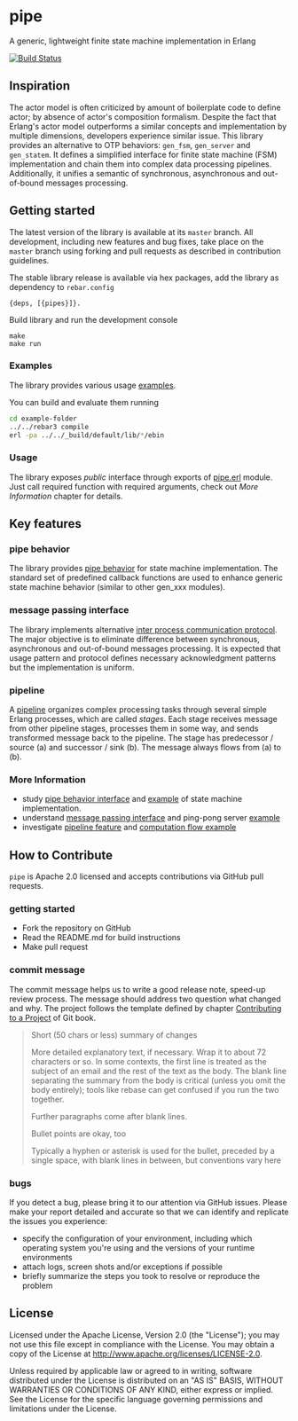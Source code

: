 # pipe 

A generic, lightweight finite state machine implementation in Erlang

[![Build Status](https://secure.travis-ci.org/kfsm/pipe.svg?branch=master)](http://travis-ci.org/kfsm/pipe)

## Inspiration

The actor model is often criticized by amount of boilerplate code to define actor; by absence of actor's composition formalism. Despite the fact that Erlang's actor model outperforms a similar concepts and implementation by multiple dimensions, developers experience similar issue. This library provides an alternative to OTP behaviors: `gen_fsm`, `gen_server` and `gen_statem`. It defines a simplified interface for finite state machine (FSM) implementation and chain them into complex data processing pipelines. Additionally, it unifies a semantic of synchronous, asynchronous and out-of-bound messages processing.


## Getting started

The latest version of the library is available at its `master` branch. All development, including new features and bug fixes, take place on the `master` branch using forking and pull requests as described in contribution guidelines.

The stable library release is available via hex packages, add the library as dependency to `rebar.config`

```
{deps, [{pipes}]}.
```

Build library and run the development console
```
make
make run
```

### Examples 

The library provides various usage [examples](examples). 

You can build and evaluate them running 

```bash
cd example-folder
../../rebar3 compile
erl -pa ../../_build/default/lib/*/ebin
```




### Usage

The library exposes _public_ interface through exports of [pipe.erl](src/pipe.erl) module. Just call required function with required arguments, check out _More Information_ chapter for details. 





## Key features


### pipe behavior

The library provides [pipe behavior](doc/behavior.md) for state machine implementation. The standard set of predefined callback functions are used to enhance generic state machine behavior (similar to other gen_xxx modules).


### message passing interface

The library implements alternative [inter process communication protocol](doc/message.md). The major objective is to eliminate difference between synchronous, asynchronous and out-of-bound messages processing. It is expected that usage pattern and protocol defines necessary acknowledgment patterns but the implementation is uniform.


### pipeline

A [pipeline](doc/pipeline.md) organizes complex processing tasks through several simple Erlang processes, which are called _stages_. Each stage receives message from other pipeline stages, processes them in some way, and sends transformed message back to the pipeline. The stage has predecessor / source (a) and successor / sink (b). The message always flows from (a) to (b).




### More Information

* study [pipe behavior interface](doc/behavior.md) and [example](examples/pincode) of state machine implementation. 
* understand [message passing interface](doc/message.md) and ping-pong server [example](examples/pingpong)
* investigate [pipeline feature](doc/pipeline.md) and [computation flow example](examples/flow)



## How to Contribute

`pipe` is Apache 2.0 licensed and accepts contributions via GitHub pull requests.

### getting started

* Fork the repository on GitHub
* Read the README.md for build instructions
* Make pull request

### commit message

The commit message helps us to write a good release note, speed-up review process. The message should address two question what changed and why. The project follows the template defined by chapter [Contributing to a Project](http://git-scm.com/book/ch5-2.html) of Git book.

>
> Short (50 chars or less) summary of changes
>
> More detailed explanatory text, if necessary. Wrap it to about 72 characters or so. In some contexts, the first line is treated as the subject of an email and the rest of the text as the body. The blank line separating the summary from the body is critical (unless you omit the body entirely); tools like rebase can get confused if you run the two together.
> 
> Further paragraphs come after blank lines.
> 
> Bullet points are okay, too
> 
> Typically a hyphen or asterisk is used for the bullet, preceded by a single space, with blank lines in between, but conventions vary here
>

### bugs

If you detect a bug, please bring it to our attention via GitHub issues. Please make your report detailed and accurate so that we can identify and replicate the issues you experience:
- specify the configuration of your environment, including which operating system you're using and the versions of your runtime environments
- attach logs, screen shots and/or exceptions if possible
- briefly summarize the steps you took to resolve or reproduce the problem



## License

Licensed under the Apache License, Version 2.0 (the "License"); you may not use this file except in compliance with the License. You may obtain a copy of the License at http://www.apache.org/licenses/LICENSE-2.0.

Unless required by applicable law or agreed to in writing, software distributed under the License is distributed on an "AS IS" BASIS, WITHOUT WARRANTIES OR CONDITIONS OF ANY KIND, either express or implied. See the License for the specific language governing permissions and limitations under the License.

